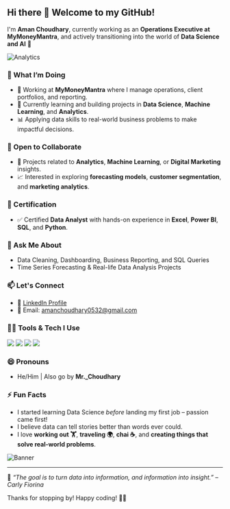  ## Hi there 👋 Welcome to my GitHub!

I'm **Aman Choudhary**, currently working as an **Operations Executive at MyMoneyMantra**, and actively transitioning into the world of **Data Science and AI** 🚀

![Analytics](https://github.com/AmanChoudhary1997/AmanChoudhary1997/assets/your-image-id/analytics-banner.gif)

### 💼 What I’m Doing
- 🔭 Working at **MyMoneyMantra** where I manage operations, client portfolios, and reporting.
- 🌱 Currently learning and building projects in **Data Science**, **Machine Learning**, and **Analytics**.
- 📊 Applying data skills to real-world business problems to make impactful decisions.

### 🤝 Open to Collaborate
- 🧠 Projects related to **Analytics**, **Machine Learning**, or **Digital Marketing** insights.
- 📈 Interested in exploring **forecasting models**, **customer segmentation**, and **marketing analytics**.

### 📜 Certification
- ✅ Certified **Data Analyst** with hands-on experience in **Excel**, **Power BI**, **SQL**, and **Python**.

### 💬 Ask Me About
- Data Cleaning, Dashboarding, Business Reporting, and SQL Queries
- Time Series Forecasting & Real-life Data Analysis Projects

### 📫 Let's Connect
- 🔗 [LinkedIn Profile](https://www.linkedin.com/in/aman-choudhary-61a9361a0/)
- 📧 Email: amanchoudhary0532@gmail.com

### 👨‍💻 Tools & Tech I Use
<p>
  <img src="https://img.shields.io/badge/Excel-217346?style=for-the-badge&logo=microsoft-excel&logoColor=white" />
  <img src="https://img.shields.io/badge/Power%20BI-F2C811?style=for-the-badge&logo=power-bi&logoColor=black" />
  <img src="https://img.shields.io/badge/SQL-005C84?style=for-the-badge&logo=postgresql&logoColor=white" />
  <img src="https://img.shields.io/badge/Python-3776AB?style=for-the-badge&logo=python&logoColor=white" />
</p>

### 😄 Pronouns
- He/Him | Also go by **Mr._Choudhary**

### ⚡ Fun Facts
- I started learning Data Science *before* landing my first job – passion came first!
- I believe data can tell stories better than words ever could.
- I love **working out 🏋️**, **traveling 🌍**, **chai ☕**, and **creating things that solve real-world problems**.

![Banner](https://media.giphy.com/media/qgQUggAC3Pfv687qPC/giphy.gif)

---

📍 *“The goal is to turn data into information, and information into insight.” – Carly Fiorina*

Thanks for stopping by! Happy coding! 👨‍💻
